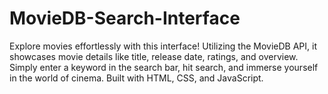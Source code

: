 # MovieDB-Search-Interface
Explore movies effortlessly with this interface! Utilizing the MovieDB API, it showcases movie details like title, release date, ratings, and overview. Simply enter a keyword in the search bar, hit search, and immerse yourself in the world of cinema. Built with HTML, CSS, and JavaScript.
